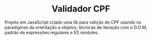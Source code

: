 <h1 align="center">Validador CPF</h1>
<p>Projeto em JavaScript criado uma lib para valição de CPF usando os paradigmas da orientação a objetos, técnicas de iteração com o D.O.M, padrão de expressões regulares e ES modules.</p>


